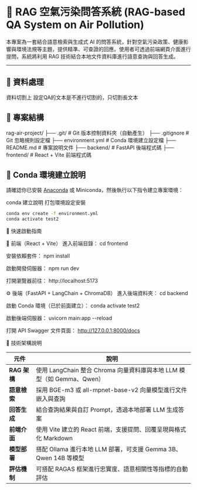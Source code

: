 <!--
title: RAG QA System for Air Pollution
description: A LangChain + Chroma + Ollama powered retrieval-augmented chatbot system for answering questions about air pollution, environmental policies, and health effects.
keywords: RAG, LangChain, air pollution, chatbot, QA system, fastapi, react, chromadb, gemma, qwen
-->


# 🌱 RAG 空氣污染問答系統 (RAG-based QA System on Air Pollution)

本專案為一套結合語意檢索與生成式 AI 的問答系統，針對空氣污染政策、健康影響與環境法規等主題，提供精準、可查證的回應。使用者可透過前端網頁介面進行提問，系統將利用 RAG 技術結合本地文件資料庫進行語意查詢與回答生成。

---

## 🔄 資料處理
資料切割上 設定QA的文本是不進行切割的，只切割長文本

## 📁 專案結構

rag-air-project/
├── .git/                   # Git 版本控制資料夾（自動產生）
├── .gitignore              # Git 忽略規則設定檔
├── environment.yml         # Conda 環境建立設定檔
├── README.md               # 專案說明文件
├── backend/                # FastAPI 後端程式碼
├── frontend/               # React + Vite 前端程式碼


## 🐍 Conda 環境建立說明

請確認你已安裝 [Anaconda](https://www.anaconda.com/) 或 Miniconda，然後執行以下指令建立專案環境：


conda 建立說明 打包環境設定安裝

```bash
conda env create -f environment.yml
conda activate test2
```
🚀 快速啟動指南

🧩 前端（React + Vite）
進入前端目錄：
cd frontend

安裝依賴套件：
npm install

啟動開發伺服器：
npm run dev

打開瀏覽器前往：
http://localhost:5173

⚙️ 後端（FastAPI + LangChain + ChromaDB）
進入後端資料夾：
cd backend

啟動 Conda 環境（已於前面建立）：
conda activate test2

啟動後端伺服器：
uvicorn main:app --reload

打開 API Swagger 文件頁面：
http://127.0.0.1:8000/docs

🧠 技術架構說明

| 元件         | 說明                                                   |
| ---------- | ---------------------------------------------------- |
| **RAG 架構** | 使用 LangChain 整合 Chroma 向量資料庫與本地 LLM 模型（如 Gemma、Qwen） |
| **語意檢索**   | 採用 BGE-m3 或 all-mpnet-base-v2 向量模型進行文件嵌入與查詢          |
| **回答生成**   | 結合查詢結果與自訂 Prompt，透過本地部署 LLM 生成答案                     |
| **前端介面**   | 使用 Vite 建立的 React 前端，支援提問、回覆呈現與格式化 Markdown          |
| **模型部署**   | 搭配 Ollama 進行本地 LLM 部署，可支援 Gemma 3B、Qwen 14B 等模型      |
| **評估機制**   | 可搭配 RAGAS 框架進行忠實度、語意相關性等指標的自動評估                      |

